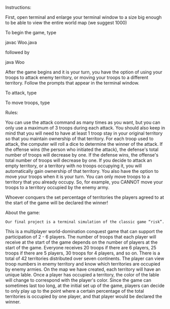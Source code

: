 


Instructions:


First, open terminal and enlarge your terminal window to a size big enough to be able to view the entire world map
(we suggest 1000) 
    	
To begin the game, type

   javac Woo.java

followed by

   java Woo

After the game begins and it is your turn, you have the option of using your troops to attack enemy territory,
or moving your troops to a different territory. Follow the prompts that appear in the terminal window.

To attack, type

   
   
To move troops, type




Rules:

You can use the attack command as many times as you want, but you can only use a maximum of 3 troops during each attack. 
You should also keep in mind that you will need to have at least 1 troop stay in your original territory so that you maintain ownership of that territory. 
For each troop used to attack, the computer will roll a dice to determine the winner of the attack. 
If the offense wins (the person who initiated the attack), the defense's total number of troops will decrease by one.
If the defense wins, the offense's total number of troops will decrease by one.
If you decide to attack an empty territory, or a territory with no troops occupying it, you will automatically gain ownership of that territory.
You also have the option to move your troops when it is your turn. You can only move troops to a territory that
you already occupy. 
So, for example, you CANNOT move your troops to a territory occupied by the enemy army.

Whoever conquers the set percentage of territories the players agreed to at the start of the game will be declared the winner!


About the game:

	Our final project is a terminal simulation of the classic game “risk”.
This is a multiplayer world-domination conquest game that can support the participation of 2 - 6 players.
The number of troops that each player will receive at the start of the game depends on the number of
players at the start of the game. Everyone receives 20 troops if there are 6 players, 25 troops if there
are 5 players, 30 troops for 4 players, and so on. There is a total of 42 territories distributed over seven
continents. The player can view troop numbers in enemy territory and know which territories are occupied by enemy armies. 
	On the map we have created, each territory will have an unique lable. Once a player has occupied a
territory, the color of the lable will change to correspond with the player's color. Since the game can sometimes last
too long, at the initial set up of the game, players can decide to only play up to the point where a certain percentage
of the total territories is occupied by one player, and that player would be declared the winner.


